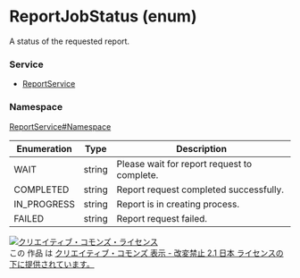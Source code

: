 # ReportJobStatus (enum)
A status of the requested report.

### Service
+ [ReportService](../../services/ReportService.md)

### Namespace
[ReportService#Namespace](../../services/ReportService.md#namespace)

| Enumeration | Type | Description |
|---|---|---|
| WAIT| string| Please wait for report request to complete. |
| COMPLETED| string| Report request completed successfully. |
| IN_PROGRESS| string| Report is in creating process. |
| FAILED| string| Report request failed. |

<a rel="license" href="http://creativecommons.org/licenses/by-nd/2.1/jp/"><img alt="クリエイティブ・コモンズ・ライセンス" style="border-width:0" src="https://i.creativecommons.org/l/by-nd/2.1/jp/88x31.png" /></a><br />この 作品 は <a rel="license" href="http://creativecommons.org/licenses/by-nd/2.1/jp/">クリエイティブ・コモンズ 表示 - 改変禁止 2.1 日本 ライセンスの下に提供されています。</a>
